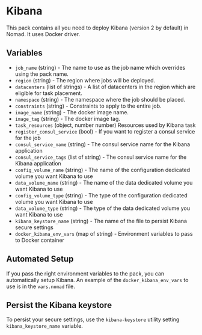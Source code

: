 # Kibana

This pack contains all you need to deploy Kibana (version 2 by default) in Nomad. It uses Docker driver.


## Variables

- `job_name` (string) - The name to use as the job name which overrides using the pack name.
- `region` (string) - The region where jobs will be deployed.
- `datacenters` (list of strings) - A list of datacenters in the region which are eligible for task placement.
- `namespace` (string) - The namespace where the job should be placed.
- `constraints` (string) - Constraints to apply to the entire job.
- `image_name` (string) - The docker image name.
- `image_tag` (string) - The docker image tag.
- `task_resources` (object, number number) Resources used by Kibana task
- `register_consul_service` (bool) - If you want to register a consul service for the job
- `consul_service_name` (string) - The consul service name for the Kibana application
- `consul_service_tags` (list of string) - The consul service name for the Kibana application
- `config_volume_name` (string) - The name of the configuration dedicated volume you want Kibana to use
- `data_volume_name` (string) - The name of the data dedicated volume you want Kibana to use
- `config_volume_type` (string) - The type of the configuration dedicated volume you want Kibana to use
- `data_volume_type` (string) - The type of the data dedicated volume you want Kibana to use
- `kibana_keystore_name` (string) - The name of the file to persist Kibana secure settings
- `docker_kibana_env_vars` (map of string) - Environment variables to pass to Docker container

## Automated Setup

If you pass the right environment variables to the pack, you can automatically setup Kibana.
An example of the `docker_kibana_env_vars` to use is in the `vars.nomad` file.

## Persist the Kibana keystore

To persist your secure settings, use the `kibana-keystore` utility setting `kibana_keystore_name` variable. 
